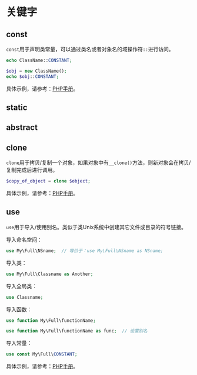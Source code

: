 # 关键字

## const

`const`用于声明类常量，可以通过类名或者对象名的域操作符`::`进行访问。

```php
echo ClassName::CONSTANT;
```

```php
$obj = new ClassName();
echo $obj::CONSTANT;
```

具体示例，请参考：[PHP手册](http://php.net/manual/zh/language.oop5.constants.php)。


## static


## abstract


## clone

`clone`用于拷贝/复制一个对象，如果对象中有`__clone()`方法，则新对象会在拷贝/复制完成后进行调用。

```php
$copy_of_object = clone $object;
```

具体示例，请参考：[PHP手册](http://www.php.net/manual/zh/language.oop5.cloning.php)。


## use

`use`用于导入/使用别名。类似于类Unix系统中创建其它文件或目录的符号链接。

导入命名空间：

```php
use My\Full\NSname;  // 等价于：use My\Full\NSname as NSname;
```

导入类：

```php
use My\Full\Classname as Another;
```

导入全局类：

```php
use Classname;
```

导入函数：

```php
use function My\Full\functionName;
```

```php
use function My\Full\functionName as func;  // 设置别名
```

导入常量：

```php
use const My\Full\CONSTANT;
```

具体示例，请参考：[PHP手册](http://php.net/manual/zh/language.namespaces.importing.php)。



